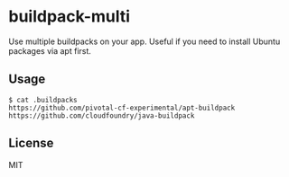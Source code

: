 # buildpack-multi

Use multiple buildpacks on your app.  Useful if you need to install Ubuntu packages via apt first.

## Usage

    $ cat .buildpacks
    https://github.com/pivotal-cf-experimental/apt-buildpack
    https://github.com/cloudfoundry/java-buildpack

## License

MIT
